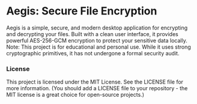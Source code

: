# Aegis: Secure File Encryption
Aegis is a simple, secure, and modern desktop application for encrypting and decrypting your files. Built with a clean user interface, it provides powerful AES-256-GCM encryption to protect your sensitive data locally.
Note: This project is for educational and personal use. While it uses strong cryptographic primitives, it has not undergone a formal security audit.

### License

This project is licensed under the MIT License. See the LICENSE file for more information. (You should add a LICENSE file to your repository - the MIT license is a great choice for open-source projects.)